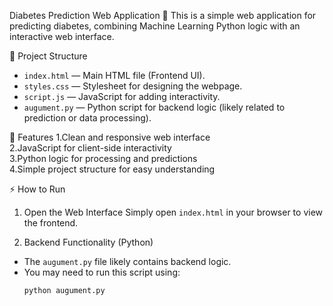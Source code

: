 Diabetes Prediction Web Application 💉
This is a simple web application for predicting diabetes, combining Machine Learning Python logic with an interactive web interface.

📂 Project Structure
- `index.html` — Main HTML file (Frontend UI).
- `styles.css` — Stylesheet for designing the webpage.
- `script.js` — JavaScript for adding interactivity.
- `augument.py` — Python script for backend logic (likely related to prediction or data processing).

🚀 Features
1.Clean and responsive web interface  
2.JavaScript for client-side interactivity  
3.Python logic for processing and predictions  
4.Simple project structure for easy understanding  

⚡ How to Run
1. Open the Web Interface
Simply open `index.html` in your browser to view the frontend.

2. Backend Functionality (Python)
- The `augument.py` file likely contains backend logic.
- You may need to run this script using:
  ```bash
  python augument.py
